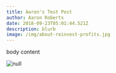```yaml
---
title: Aaron's Test Post
author: Aaron Roberts
date: 2018-09-23T05:01:44.521Z
description: blurb
image: /img/about-reinvest-profits.jpg
---
```

body content

![null]()
